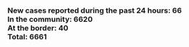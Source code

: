 ### New cases reported during the past 24 hours: 66<br/>In the community: 6620<br/>At the border: 40<br/>Total: 6661